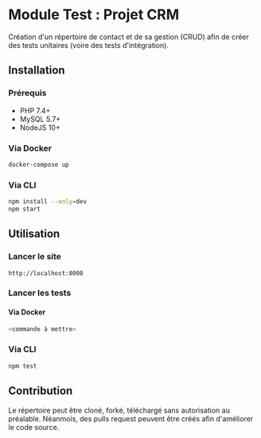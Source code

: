 # Module Test : Projet CRM

Création d'un répertoire de contact et de sa gestion (CRUD) afin de créer des tests unitaires (voire des tests d'intégration).

## Installation

### Prérequis
- PHP 7.4+
- MySQL 5.7+
- NodeJS 10+

### Via Docker

```bash
docker-compose up
```

### Via CLI

```bash
npm install --only=dev
npm start
```

## Utilisation

### Lancer le site

```
http://localhost:8000
```

### Lancer les tests

#### Via Docker

```bash
<commande à mettre>
```

### Via CLI

```bash
npm test
```

## Contribution

Le répertoire peut être cloné, forké, téléchargé sans autorisation au préalable. Néanmois, des pulls request peuvent être créés afin d'améliorer le code source.